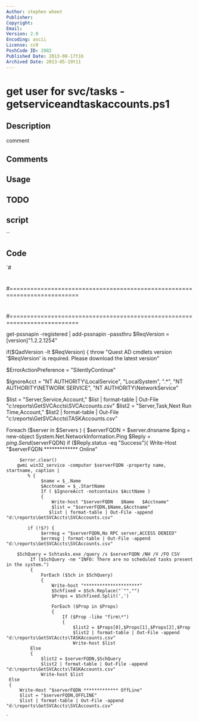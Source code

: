 ```yaml
---
Author: stephen wheet
Publisher: 
Copyright: 
Email: 
Version: 2.0
Encoding: ascii
License: cc0
PoshCode ID: 2082
Published Date: 2013-08-17t16
Archived Date: 2013-05-19t11
---
```


# get user for svc/tasks - getserviceandtaskaccounts.ps1

## Description

comment

## Comments



## Usage



## TODO



## script

``

## Code

`#
 #
 #==========================================================================
 #
 #
 #
 #
 #==========================================================================
 
 get-pssnapin -registered | add-pssnapin -passthru
 $ReqVersion = [version]"1.2.2.1254" 
 
 if($QadVersion -lt $ReqVersion) { 
     throw "Quest AD cmdlets version '$ReqVersion' is required. Please download the latest version" 
 
 $ErrorActionPreference = "SilentlyContinue"
 
 $IgnoreAcct = "NT AUTHORITY\LocalService",
       "LocalSystem",
       ".\*", 
       "NT AUTHORITY\NETWORK SERVICE", 
       "NT AUTHORITY\NetworkService"
 
 $list = "Server,Service,Account,"
 $list | format-table | Out-File "c:\reports\GetSVCAccts\SVCAccounts.csv"
 $list2 = "Server,Task,Next Run Time,Account,"
 $list2 | format-table | Out-File "c:\reports\GetSVCAccts\TASKAccounts.csv"
 
 
 
 Foreach ($server in $Servers ) {
     $serverFQDN = $server.dnsname
 	$ping = new-object System.Net.NetworkInformation.Ping
 	$Reply = $ping.Send($serverFQDN)
     if ($Reply.status -eq "Success"){
         Write-Host "$serverFQDN ************* Online"
 		
         $error.clear()
 		gwmi win32_service -computer $serverFQDN -property name, startname, caption |
 			% {
                 $name = $_.Name
                 $Acctname = $_.StartName
                 If ( $IgnoreAcct -notcontains $AcctName )
                 { 
                     Write-host "$serverFQDN   $Name   $Acctname"
                     $list = "$serverFQDN,$Name,$Acctname"
     			    $list | format-table | Out-File -append "d:\reports\GetSVCAccts\SVCAccounts.csv"
         
 			if (!$?) {
                 $errmsg = "$serverFQDN,No RPC server,ACCESS DENIED"
                 $errmsg | format-table | Out-File -append "d:\reports\GetSVCAccts\SVCAccounts.csv"
             
        $SchQuery = Schtasks.exe /query /s $serverFQDN /NH /V /FO CSV  
             If ($SchQuery -ne "INFO: There are no scheduled tasks present in the system.") 
             {
                 ForEach ($Sch in $SchQuery)
                 {
                     Write-host "*********************" 
                     $Schfixed = $Sch.Replace("`"","")
                     $Props = $Schfixed.Split(',')
                 
                     ForEach ($Prop in $Props)
                     {
                         If ($Prop -like "firm\*")
                         {
                             $list2 = $Props[0],$Props[1],$Props[2],$Prop
                             $list2 | format-table | Out-File -append "d:\reports\GetSVCAccts\TASKAccounts.csv"
                             Write-host $list
             Else 
             {
                 $list2 = $serverFQDN,$SchQuery
                 $list2 | format-table | Out-File -append "d:\reports\GetSVCAccts\TASKAccounts.csv"
                 Write-host $list
     Else
     {
         Write-Host "$serverFQDN ************* OffLine"
         $list = "$serverFQDN,OFFLINE"
         $list | format-table | Out-File -append "d:\reports\GetSVCAccts\SVCAccounts.csv"
`

